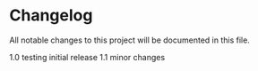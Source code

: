 # Changelog
All notable changes to this project will be documented in this file.

1.0 testing initial release
1.1 minor changes
